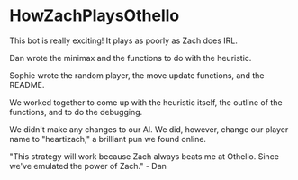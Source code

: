 # HowZachPlaysOthello

This bot is really exciting! It plays as poorly as Zach does IRL.

Dan wrote the minimax and the functions to do with the heuristic.

Sophie wrote the random player, the move update functions, and the README.

We worked together to come up with the heuristic itself, the outline of the functions,
and to do the debugging.

We didn't make any changes to our AI. We did, however, change our player name to 
"heartizach," a brilliant pun we found online.

"This strategy will work because Zach always beats me at Othello. Since we've emulated
the power of Zach." - Dan